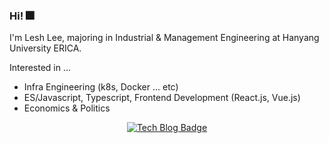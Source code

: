 ### Hi! 🎆
I'm Lesh Lee, majoring in Industrial & Management Engineering at Hanyang University ERICA. 

Interested in ...
- Infra Engineering (k8s, Docker ... etc)
- ES/Javascript, Typescript, Frontend Development (React.js, Vue.js)
- Economics & Politics

<div align=center>

[![Tech Blog Badge](http://img.shields.io/badge/-Personal%20blog-black?style=flat-square&logo=github&link=https://iamle.sh/)](https://iamle.sh/) 

</div>
